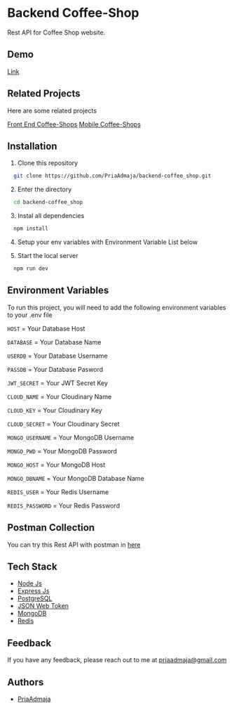 
# Backend Coffee-Shop

Rest API for Coffee Shop website.


## Demo

 [Link](https://backend-coffee-shop.vercel.app/)


## Related Projects

Here are some related projects

[Front End Coffee-Shops](https://github.com/PriaAdmaja/client-coffee-shop-react)
[Mobile Coffee-Shops](https://github.com/PriaAdmaja/mobile-coffee-shop)

## Installation

1. Clone this repository

```bash
  git clone https://github.com/PriaAdmaja/backend-coffee_shop.git
```
2. Enter the directory
```bash
  cd backend-coffee_shop
```
3. Instal all dependencies
```bash
  npm install
```
4. Setup your env variables with Environment Variable List below

6. Start the local server
```bash
  npm run dev
```
## Environment Variables

To run this project, you will need to add the following environment variables to your .env file

`HOST` = Your Database Host

`DATABASE` = Your Database Name

`USERDB` = Your Database Username

`PASSDB` = Your Database Pasword

`JWT_SECRET` = Your JWT Secret Key

`CLOUD_NAME` = Your Cloudinary Name

`CLOUD_KEY` = Your Cloudinary Key

`CLOUD_SECRET` = Your Cloudinary Secret

`MONGO_USERNAME` = Your MongoDB Username

`MONGO_PWD` = Your MongoDB Password

`MONGO_HOST` = Your MongoDB Host

`MONGO_DBNAME` = Your MongoDB Database Name

`REDIS_USER` = Your Redis Username

`REDIS_PASSWORD` = Your Redis Password


## Postman Collection

You can try this Rest API with postman in [here](https://elements.getpostman.com/redirect?entityId=23660749-247a04f3-95e7-48ec-b5e0-bdcba2f17e0f&entityType=collection)

## Tech Stack

- [Node Js](https://nodejs.org/) 
- [Express Js](https://expressjs.com/)
- [PostgreSQL](https://www.postgresql.org/)
- [JSON Web Token](https://jwt.io/)
- [MongoDB](https://www.mongodb.com/)
- [Redis](https://www.mongodb.com/)

## Feedback

If you have any feedback, please reach out to me at priaadmaja@gmail.com


## Authors

- [PriaAdmaja](https://github.com/PriaAdmaja)

